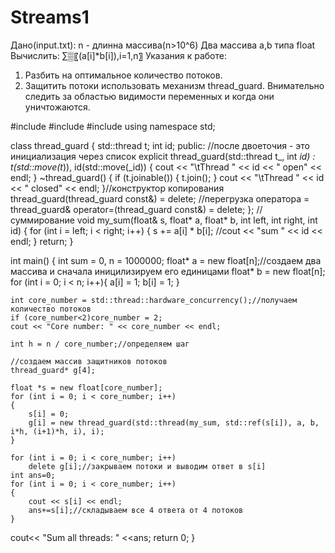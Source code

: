 # Streams1

Дано(input.txt):
n - длинна массива(n>10^6)
Два массива a,b типа float
Вычислить:
∑▒〖(a[i]*b[i]),i=1,n〗
Указания к работе:
1) Разбить на оптимальное количество потоков.
2) Защитить потоки использовать механизм thread_guard. Внимательно следить за областью видимости переменных и когда они уничтожаются.

#include <iostream>
#include <thread>
#include <list>
using namespace std;

class thread_guard
{
	std::thread t;
	int id;
public:
//после двоеточия - это инициализация через список
	explicit thread_guard(std::thread t_, int _id) : t(std::move(t_)), id(std::move(_id))
	{
		cout << "\tThread " << id << " open" << endl;
	}
	~thread_guard()
	{
		if (t.joinable())
		{
			t.join();
		}
		cout << "\tThread " << id << " closed" << endl;
	}//конструктор копирования
	thread_guard(thread_guard const&) = delete;
	//перегрузка оператора =
	thread_guard& operator=(thread_guard const&) = delete;
};
//суммирование
void my_sum(float& s, float* a, float* b, int left, int right, int id)
{
	for (int i = left; i < right; i++)
	{
		s += a[i] * b[i];
		//cout << "sum " << id << endl;
	}
	return;
}

int main()
{
	int sum = 0, n = 1000000;
	float* a = new float[n];//создаем два массива и сначала иницилизируем его единицами
	float* b = new float[n];
	for (int i = 0; i < n; i++){
		a[i] = 1;
		b[i] = 1;
	}

	int core_number = std::thread::hardware_concurrency();//получаем количество потоков
	if (core_number<2)core_number = 2;
	cout << "Core number: " << core_number << endl;

	int h = n / core_number;//определяем шаг

	//создаем массив защитников потоков
	thread_guard* g[4];

	float *s = new float[core_number];
	for (int i = 0; i < core_number; i++)
	{
		s[i] = 0;
		g[i] = new thread_guard(std::thread(my_sum, std::ref(s[i]), a, b, i*h, (i+1)*h, i), i);
	}

	for (int i = 0; i < core_number; i++)
		delete g[i];//закрываем потоки и выводим ответ в s[i]
	int ans=0;
	for (int i = 0; i < core_number; i++)
	{
		cout << s[i] << endl;
		ans+=s[i];//складываем все 4 ответа от 4 потоков
	}
cout<< "Sum all threads: " <<ans;
	return 0;
}
